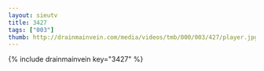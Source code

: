 ```yaml
--- 
layout: sieutv
title: 3427
tags: ["003"]
thumb: http://drainmainvein.com/media/videos/tmb/000/003/427/player.jpg
---
```

{% include drainmainvein key="3427" %} 
